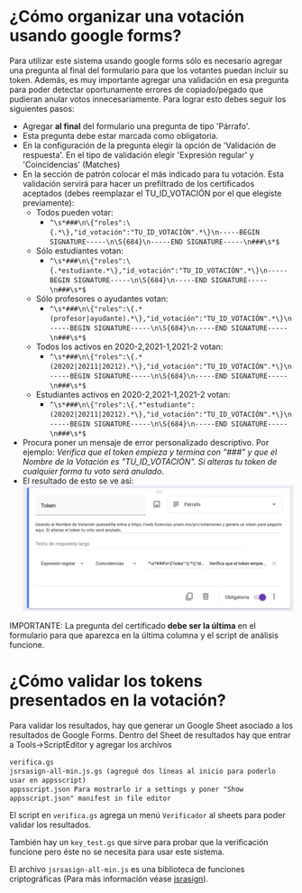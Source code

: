 
# ¿Cómo organizar una votación usando google forms?
Para utilizar este sistema usando google forms sólo es necesario agregar una pregunta al final del formulario para que los votantes puedan incluir su token. Además, es muy importante agregar una validación en esa pregunta para poder detectar oportunamente errores de copiado/pegado que pudieran anular votos innecesariamente. Para lograr esto debes seguir los siguientes pasos:
* Agregar **al final** del formulario una pregunta de tipo 'Párrafo'.
* Esta pregunta debe estar marcada como obligatoria.
* En la configuración de la pregunta elegir la opción de 'Validación de respuesta'. En el tipo de validación elegir 'Expresión regular' y 'Coincidencias' (Matches)
* En la sección de patrón colocar el más indicado para tu votación. Esta validación servirá para hacer un prefiltrado de los certificados aceptados (debes reemplazar el TU_ID_VOTACIÓN por el que elegiste previamente):
  * Todos pueden votar:
    * `^\s*###\n\{"roles":\{.*\},"id_votación":"TU_ID_VOTACIÓN".*\}\n-----BEGIN SIGNATURE-----\n\S{684}\n-----END SIGNATURE-----\n###\s*$`
  * Sólo estudiantes votan:
    * `^\s*###\n\{"roles":\{.*estudiante.*\},"id_votación":"TU_ID_VOTACIÓN".*\}\n-----BEGIN SIGNATURE-----\n\S{684}\n-----END SIGNATURE-----\n###\s*$`
  * Sólo profesores o ayudantes votan:
    * `^\s*###\n\{"roles":\{.*(profesor|ayudante).*\},"id_votación":"TU_ID_VOTACIÓN".*\}\n-----BEGIN SIGNATURE-----\n\S{684}\n-----END SIGNATURE-----\n###\s*$`
  * Todos los activos en 2020-2,2021-1,2021-2 votan:
    * `^\s*###\n\{"roles":\{.*(20202|20211|20212).*\},"id_votación":"TU_ID_VOTACIÓN".*\}\n-----BEGIN SIGNATURE-----\n\S{684}\n-----END SIGNATURE-----\n###\s*$`
  * Estudiantes activos en 2020-2,2021-1,2021-2 votan:
    * `^\s*###\n\{"roles":\{.*"estudiante":(20202|20211|20212).*\},"id_votación":"TU_ID_VOTACIÓN".*\}\n-----BEGIN SIGNATURE-----\n\S{684}\n-----END SIGNATURE-----\n###\s*$`
* Procura poner un mensaje de error personalizado descriptivo. Por ejemplo: *Verifica que el token empieza y termina con "###" y que el Nombre de la Votación es "TU_ID_VOTACIÓN". Si alteras tu token de cualquier forma tu voto será anulado*.
* El resultado de esto se ve así:
![screenshot_token](imgs/screenshot_token.png)

IMPORTANTE: La pregunta del certificado **debe ser la última** en el formulario para que aparezca en la última columna y el script de análisis funcione.

# ¿Cómo validar los tokens presentados en la votación?

Para validar los resultados, hay que generar un Google Sheet asociado a los resultados de Google Forms. Dentro del Sheet de resultados hay que entrar a Tools->ScriptEditor y agregar los archivos
```
verifica.gs
jsrsasign-all-min.js.gs (agregué dos líneas al inicio para poderlo usar en appsscript)
appsscript.json Para mostrarlo ir a settings y poner "Show appsscript.json" manifest in file editor
```

El script en `verifica.gs` agrega un menú `Verificador` al sheets para poder validar los resultados.

También hay un `key_test.gs` que sirve para probar que la verificación funcione pero éste no se necesita para usar este sistema.

El archivo `jsrsasign-all-min.js` es una biblioteca de funciones criptográficas (Para más información véase [jsrasign](https://github.com/kjur/jsrsasign)).
